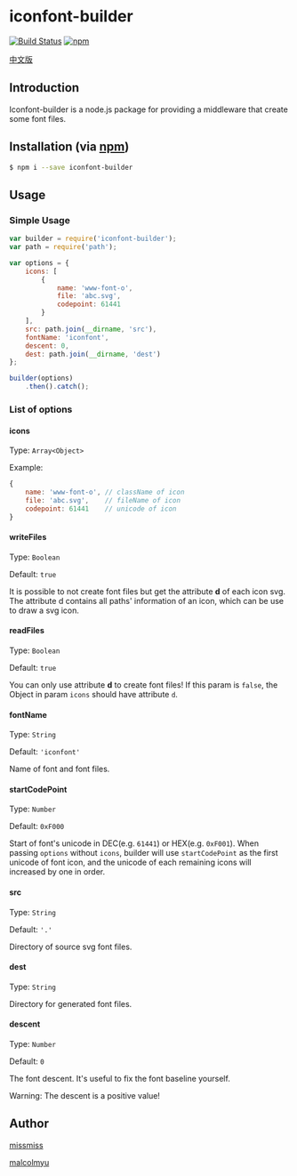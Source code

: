 # iconfont-builder

[![Build Status](https://travis-ci.org/q-iconfont/iconfont-builder.svg?branch=master)](https://travis-ci.org/q-iconfont/iconfont-builder)
[![npm](https://img.shields.io/npm/dt/iconfont-builder.svg)](https://www.npmjs.com/package/iconfont-builder)

[中文版](https://github.com/malcolmyu/iconfont-builder/blob/master/README_CN.md)

## Introduction

Iconfont-builder is a node.js package for providing a middleware that create some font files.

## Installation (via [npm](https://npmjs.org/package/iconfont-builder))

```bash
$ npm i --save iconfont-builder
```

## Usage

### Simple Usage

```js
var builder = require('iconfont-builder');
var path = require('path');

var options = {
    icons: [
        {
            name: 'www-font-o',
            file: 'abc.svg',
            codepoint: 61441
        }
    ],
    src: path.join(__dirname, 'src'),
    fontName: 'iconfont',
    descent: 0,
    dest: path.join(__dirname, 'dest')
};

builder(options)
    .then().catch();
```

### List of options

#### icons

Type: `Array<Object>`

Example:

```js
{
    name: 'www-font-o', // className of icon
    file: 'abc.svg',    // fileName of icon
    codepoint: 61441    // unicode of icon
}
```

#### writeFiles

Type: `Boolean`

Default: `true`

It is possible to not create font files but get the attribute **d** of each icon svg. The attribute d contains all paths' information of an icon, which can be use to draw a svg icon.

#### readFiles

Type: `Boolean`

Default: `true`

You can only use attribute **d** to create font files! If this param is `false`, the Object in param `icons` should have attribute `d`.

#### fontName

Type: `String`

Default: `'iconfont'`

Name of font and font files.

#### startCodePoint

Type: `Number`

Default: `0xF000`

Start of font's unicode in DEC(e.g. `61441`) or HEX(e.g. `0xF001`). When passing `options` without `icons`, builder will use `startCodePoint` as the first unicode of font icon, and the unicode of each remaining icons will increased by one in order.

#### src

Type: `String`

Default: `'.'`

Directory of source svg font files.

#### dest

Type: `String`

Directory for generated font files.

#### descent

Type: `Number`

Default: `0`

The font descent. It's useful to fix the font baseline yourself.

Warning: The descent is a positive value!

## Author

[missmiss](http://www.weibo.com/ssherrylliu)

[malcolmyu](https://twitter.com/minghaoyu)
